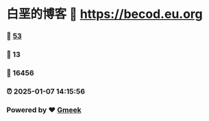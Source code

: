 # 白垩的博客 :link: https://becod.eu.org 
### :page_facing_up: [53](https://becod.eu.org/tag.html) 
### :speech_balloon: 13 
### :hibiscus: 16456 
### :alarm_clock: 2025-01-07 14:15:56 
### Powered by :heart: [Gmeek](https://github.com/Meekdai/Gmeek)
